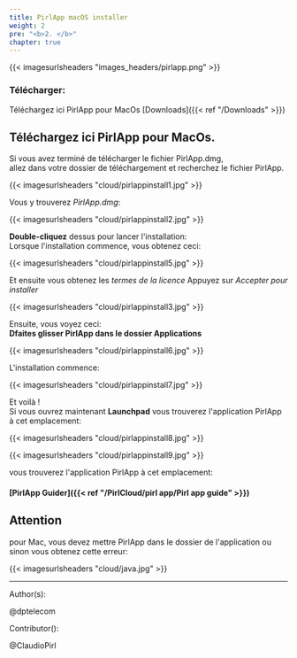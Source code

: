 ```yaml
---
title: PirlApp macOS installer
weight: 2
pre: "<b>2. </b>"
chapter: true
---
```

{{< imagesurlsheaders "images_headers/pirlapp.png" >}}



### Télécharger:
Téléchargez ici  PirlApp pour MacOs
[Downloads]({{< ref "/Downloads" >}})

## Téléchargez ici PirlApp pour MacOs.   

Si vous avez terminé de télécharger le fichier PirlApp.dmg,  
allez dans votre dossier de téléchargement et recherchez le fichier PirlApp.  

{{< imagesurlsheaders "cloud/pirlappinstall1.jpg" >}}

Vous y trouverez  *PirlApp.dmg*:

{{< imagesurlsheaders "cloud/pirlappinstall2.jpg" >}}

**Double-cliquez** dessus pour lancer l'installation:  
Lorsque l'installation commence, vous obtenez ceci:  

{{< imagesurlsheaders "cloud/pirlappinstall5.jpg" >}}

Et ensuite vous obtenez les *termes de la licence*
Appuyez sur  *Accepter pour installer*

{{< imagesurlsheaders "cloud/pirlappinstall3.jpg" >}}

Ensuite, vous voyez ceci:  
**Dfaites glisser PirlApp dans le dossier Applications**  

{{< imagesurlsheaders "cloud/pirlappinstall6.jpg" >}}

L'installation commence:  

{{< imagesurlsheaders "cloud/pirlappinstall7.jpg" >}}

Et voilà !  
Si vous ouvrez maintenant  **Launchpad** vous trouverez l'application PirlApp à cet emplacement:  

{{< imagesurlsheaders "cloud/pirlappinstall8.jpg" >}}

{{< imagesurlsheaders "cloud/pirlappinstall9.jpg" >}}

vous trouverez l'application PirlApp à cet emplacement:  

#### [PirlApp Guider]({{< ref "/PirlCloud/pirl app/Pirl app guide" >}})



## Attention


pour Mac, vous devez mettre PirlApp dans le dossier de l'application ou sinon vous obtenez cette erreur:  

{{< imagesurlsheaders "cloud/java.jpg" >}}


















---
Author(s):  

@dptelecom  

Contributor():  

@ClaudioPirl
